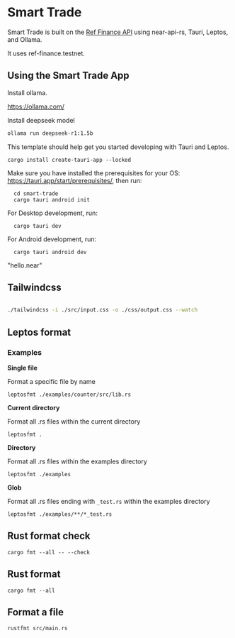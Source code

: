 # Smart Trade

Smart Trade is built on the [Ref Finance API](https://www.ref.finance/) using near-api-rs, Tauri, Leptos, and Ollama.

It uses ref-finance.testnet. 

## Using the Smart Trade App

Install ollama.

<https://ollama.com/>

Install deepseek model

```bash
ollama run deepseek-r1:1.5b
```

This template should help get you started developing with Tauri and Leptos.

```
cargo install create-tauri-app --locked
```

Make sure you have installed the prerequisites for your OS: https://tauri.app/start/prerequisites/, then run:
```
  cd smart-trade
  cargo tauri android init
```

For Desktop development, run:
```
  cargo tauri dev
```

For Android development, run:
```
  cargo tauri android dev
```

"hello.near"


## Tailwindcss

```bash

./tailwindcss -i ./src/input.css -o ./css/output.css --watch

```


## Leptos format

### Examples

**Single file**

Format a specific file by name

`leptosfmt ./examples/counter/src/lib.rs`

**Current directory**

Format all .rs files within the current directory

`leptosfmt .`

**Directory**

Format all .rs files within the examples directory

`leptosfmt ./examples`

**Glob**

Format all .rs files ending with `_test.rs` within the examples directory

`leptosfmt ./examples/**/*_test.rs`

## Rust format check

`cargo fmt --all -- --check`

## Rust format

`cargo fmt --all`

## Format a file

`rustfmt src/main.rs `

